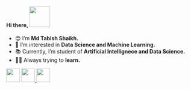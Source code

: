 <h4>Hi there, <img src="https://media.giphy.com/media/zJ3V6Ot51H8Y0/giphy.gif" width="55px"></h4>

- 😊 I’m <strong>Md Tabish Shaikh.</strong>
- 👀 I’m interested in <strong>Data Science and Machine Learning.</strong>
- 📚 Currently, I’m student of <strong>Artificial Intellignece and Data Science.</strong>
- 🐱‍💻 Always trying to **learn.**
<a href="https://www.linkedin.com/in/md-tabish-shaikh-408a50227/" target="_blank">
<img src="https://media3.giphy.com/media/HQTYdpx1yhxWpugAi2/giphy.gif?cid=ecf05e47x195qkjaoh4898lr3dsol8rnj3j12khpl0sdkphn&rid=giphy.gif&ct=s" width="36px"></a>
<a href="https://www.instagram.com/maybe7abish/" target="_blank">
<img src="https://media2.giphy.com/media/WyZy1cltG36Y04OCLG/giphy_s.gif?cid=ecf05e47pr5rx6yt7v3k4qx16wubynjqd33brnmk04t7xwhb&rid=giphy_s.gif&ct=s" width="36px" </a>
<a href="discordapp.com/users/maybe7abish#4857">
<img src="https://media1.giphy.com/media/G9iNGjpV4sD4O6o778/giphy_s.gif?cid=ecf05e47fufqjda3pfcorovqd0qcjfuzuacs5rlbqkof9bt7&rid=giphy_s.gif&ct=s" width="36px"></a>
  

<!--
<p>
<a target="_blank"><img src="https://visitor-badge.glitch.me/badge?page_id=shaikh-7abish.shaikh-7abish" alt="Vistor Badge"></a>
</p>
shaikh7abish/shaikh7abish is a ✨ special ✨ repository because its `README.md` (this file) appears on your GitHub profile.
You can click the Preview link to take a look at your changes.
-->
